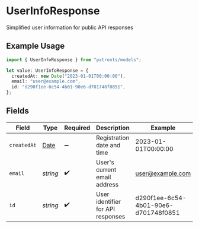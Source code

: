 # UserInfoResponse

Simplified user information for public API responses

## Example Usage

```typescript
import { UserInfoResponse } from "patronts/models";

let value: UserInfoResponse = {
  createdAt: new Date("2023-01-01T00:00:00"),
  email: "user@example.com",
  id: "d290f1ee-6c54-4b01-90e6-d701748f0851",
};
```

## Fields

| Field                                                                                         | Type                                                                                          | Required                                                                                      | Description                                                                                   | Example                                                                                       |
| --------------------------------------------------------------------------------------------- | --------------------------------------------------------------------------------------------- | --------------------------------------------------------------------------------------------- | --------------------------------------------------------------------------------------------- | --------------------------------------------------------------------------------------------- |
| `createdAt`                                                                                   | [Date](https://developer.mozilla.org/en-US/docs/Web/JavaScript/Reference/Global_Objects/Date) | :heavy_minus_sign:                                                                            | Registration date and time                                                                    | 2023-01-01T00:00:00                                                                           |
| `email`                                                                                       | *string*                                                                                      | :heavy_check_mark:                                                                            | User's current email address                                                                  | user@example.com                                                                              |
| `id`                                                                                          | *string*                                                                                      | :heavy_check_mark:                                                                            | User identifier for API responses                                                             | d290f1ee-6c54-4b01-90e6-d701748f0851                                                          |